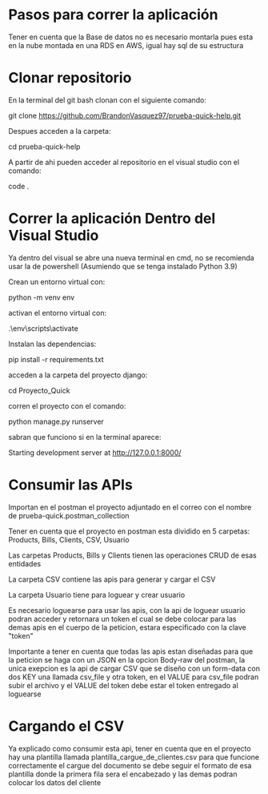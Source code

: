 # Pasos para correr la aplicación
Tener en cuenta que la Base de datos no es necesario montarla pues esta en la nube montada en una RDS en AWS, igual hay sql de su estructura

# Clonar repositorio
En la terminal del git bash clonan con el siguiente comando: 

git clone https://github.com/BrandonVasquez97/prueba-quick-help.git

Despues acceden a la carpeta:

cd prueba-quick-help

A partir de ahi pueden acceder al repositorio en el visual studio con el comando: 

code .

# Correr la aplicación Dentro del Visual Studio
Ya dentro del visual se abre una nueva terminal en cmd, no se recomienda usar la de powershell
(Asumiendo que se tenga instalado Python 3.9)

Crean un entorno virtual con:

python -m venv env

activan el entorno virtual con:

.\env\scripts\activate

Instalan las dependencias:

pip install -r requirements.txt

acceden a la carpeta del proyecto django:

cd Proyecto_Quick

corren el proyecto con el comando:

python manage.py runserver

sabran que funciono si en la terminal aparece:

Starting development server at http://127.0.0.1:8000/

# Consumir las APIs
Importan en el postman el proyecto adjuntado en el correo con el nombre de prueba-quick.postman_collection

Tener en cuenta que el proyecto en postman esta dividido en 5 carpetas: Products, Bills, Clients, CSV, Usuario

Las carpetas Products, Bills y Clients tienen las operaciones CRUD de esas entidades

La carpeta CSV contiene las apis para generar y cargar el CSV

La carpeta Usuario tiene para loguear y crear usuario

Es necesario loguearse para usar las apis, con la api de loguear usuario podran acceder y retornara un token el cual se debe colocar para las demas apis en el cuerpo de la peticion, estara especificado con la clave "token"

Importante a tener en cuenta que todas las apis estan diseñadas para que la peticion se haga con un JSON en la opcion Body-raw del postman, la unica exepcion es la api de cargar CSV que se diseño con un form-data con dos KEY una llamada csv_file y otra token, en el VALUE para csv_file podran subir el archivo y el VALUE del token debe estar el token entregado al loguearse

# Cargando el CSV
Ya explicado como consumir esta api, tener en cuenta que en el proyecto hay una plantilla llamada plantilla_cargue_de_clientes.csv para que funcione correctamente el cargue del documento se debe seguir el formato de esa plantilla donde la primera fila sera el encabezado y las demas podran colocar los datos del cliente

